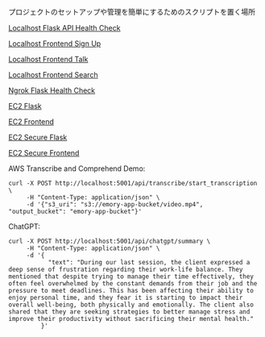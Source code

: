 プロジェクトのセットアップや管理を簡単にするためのスクリプトを置く場所

[Localhost Flask API Health Check](http://localhost:5001/api/health)

[Localhost Frontend Sign Up](http://localhost:3000/sign-up)

[Localhost Frontend Talk](http://localhost:3000/talk)

[Localhost Frontend Search](http://localhost:3000/search)

[Ngrok Flask Health Check](https://defe-142-231-179-140.ngrok-free.app/health)

[EC2 Flask](http://15.223.119.153:5001/api/db/sql/User)

[EC2 Frontend](http://15.223.119.153:3000/talk)

[EC2 Secure Flask](https://15.223.119.153/api/db/sql/User)

[EC2 Secure Frontend](https://15.223.119.153/talk)


AWS Transcribe and Comprehend Demo: 
```
curl -X POST http://localhost:5001/api/transcribe/start_transcription \
     -H "Content-Type: application/json" \
     -d '{"s3_uri": "s3://emory-app-bucket/video.mp4", "output_bucket": "emory-app-bucket"}'
```

ChatGPT: 
```
curl -X POST http://localhost:5001/api/chatgpt/summary \
     -H "Content-Type: application/json" \
     -d '{
           "text": "During our last session, the client expressed a deep sense of frustration regarding their work-life balance. They mentioned that despite trying to manage their time effectively, they often feel overwhelmed by the constant demands from their job and the pressure to meet deadlines. This has been affecting their ability to enjoy personal time, and they fear it is starting to impact their overall well-being, both physically and emotionally. The client also shared that they are seeking strategies to better manage stress and improve their productivity without sacrificing their mental health."
         }'
```